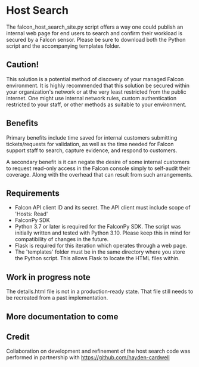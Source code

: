 # Host Search

The falcon_host_search_site.py script offers a way one could publish an internal web page for end users to search and confirm their workload is secured by a Falcon sensor. Please be sure to download both the Python script and the accompanying templates folder.

## Caution!
This solution is a potential method of discovery of your managed Falcon environment. It is highly recommended that this solution be secured within your organization's network or at the very least restricted from the public internet. One might use internal network rules, custom authentication restricted to your staff, or other methods as suitable to your environment.

## Benefits
Primary benefits include time saved for internal customers submitting tickets/requests for validation, as well as the time needed for Falcon support staff to search, capture evidence, and respond to customers.

A secondary benefit is it can negate the desire of some internal customers to request read-only access in the Falcon console simply to self-audit their coverage. Along with the overhead that can result from such arrangements.

## Requirements
- Falcon API client ID and its secret. The API client must include scope of 'Hosts: Read'
- FalconPy SDK
- Python 3.7 or later is required for the FalconPy SDK. The script was initially written and tested with Python 3.10. Please keep this in mind for compatibility of changes in the future.
- Flask is required for this iteration which operates through a web page.
- The 'templates' folder must be in the same directory where you store the Python script. This allows Flask to locate the HTML files within.

## Work in progress note
The details.html file is not in a production-ready state. That file still needs to be recreated from a past implementation.

## More documentation to come

## Credit
Collaboration on development and refinement of the host search code was performed in partnership with https://github.com/hayden-cardwell